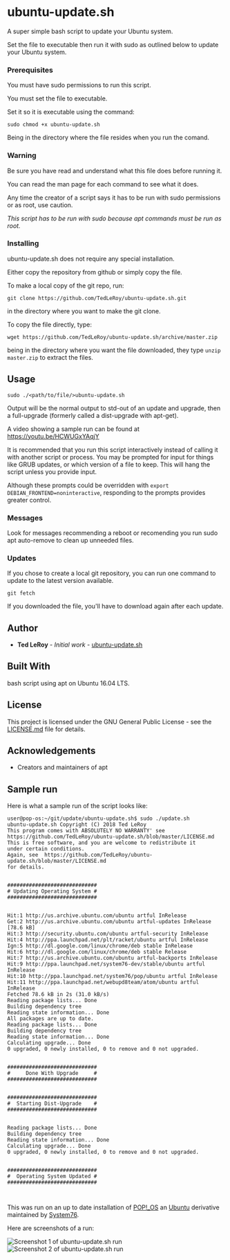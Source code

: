 # ubuntu-update.sh

A super simple bash script to update your Ubuntu system.

Set the file to executable then run it with sudo as 
outlined below to update your Ubuntu system.

### Prerequisites

You must have sudo permissions to run this script.

You must set the file to executable.

Set it so it is executable using the command:

```
sudo chmod +x ubuntu-update.sh
```

Being in the directory where the file resides when you run the comand.

### Warning

Be sure you have read and understand what this file does before running it.

You can read the man page for each command to see what it does.

Any time the creator of a script says it has to be run with sudo permissions or as root, use caution.

*This script has to be run with sudo because apt commands must be run as root.*

### Installing

ubuntu-update.sh does not require any special installation.

Either copy the repository from github or simply copy the file.

To make a local copy of the git repo, run:

```
git clone https://github.com/TedLeRoy/ubuntu-update.sh.git
```

in the directory where you want to make the git clone.

To copy the file directly, type:

```
wget https://github.com/TedLeRoy/ubuntu-update.sh/archive/master.zip
```

being in the directory where you want the file downloaded, they type `unzip master.zip` to extract the files.

## Usage 

```
sudo ./<path/to/file/>ubuntu-update.sh
```

Output will be the normal output to std-out of an update and upgrade, then a full-upgrade (formerly called a dist-upgrade with apt-get).

A video showing a sample run can be found at https://youtu.be/HCWUGxYAqjY

It is recommended that you run this script interactively instead of calling it with another script or process. You may be prompted for input for things like GRUB updates, or which version of a file to keep. This will hang the script unless you provide input.

Although these prompts could be overridden with `export DEBIAN_FRONTEND=noninteractive`, responding to the prompts provides greater control.

### Messages

Look for messages recommending a reboot or recomending you run sudo apt auto-remove to clean up unneeded files.

### Updates

If you chose to create a local git repository, you can run one command to update to the latest version available.

```
git fetch
```

If you downloaded the file, you'll have to download again after each update.

## Author

* **Ted LeRoy** - *Initial work* - [ubuntu-update.sh](https://github.com/TedLeRoy/ubuntu-update.sh)

## Built With

bash script using apt on Ubuntu 16.04 LTS.

## License

This project is licensed under the GNU General Public License - see the [LICENSE.md](LICENSE.md) file for details.

## Acknowledgements

* Creators and maintainers of apt

## Sample run

Here is what a sample run of the script looks like:

```
user@pop-os:~/git/update/ubuntu-update.sh$ sudo ./update.sh
ubuntu-update.sh Copyright (C) 2018 Ted LeRoy
This program comes with ABSOLUTELY NO WARRANTY' see
https://github.com/TedLeRoy/ubuntu-update.sh/blob/master/LICENSE.md
This is free software, and you are welcome to redistribute it
under certain conditions.
Again, see  https://github.com/TedLeRoy/ubuntu-update.sh/blob/master/LICENSE.md
for details.


#############################
# Updating Operating System #
#############################


Hit:1 http://us.archive.ubuntu.com/ubuntu artful InRelease
Get:2 http://us.archive.ubuntu.com/ubuntu artful-updates InRelease [78.6 kB]
Hit:3 http://security.ubuntu.com/ubuntu artful-security InRelease
Hit:4 http://ppa.launchpad.net/plt/racket/ubuntu artful InRelease
Ign:5 http://dl.google.com/linux/chrome/deb stable InRelease
Hit:6 http://dl.google.com/linux/chrome/deb stable Release
Hit:7 http://us.archive.ubuntu.com/ubuntu artful-backports InRelease
Hit:9 http://ppa.launchpad.net/system76-dev/stable/ubuntu artful InRelease
Hit:10 http://ppa.launchpad.net/system76/pop/ubuntu artful InRelease
Hit:11 http://ppa.launchpad.net/webupd8team/atom/ubuntu artful InRelease
Fetched 78.6 kB in 2s (31.0 kB/s)
Reading package lists... Done
Building dependency tree
Reading state information... Done
All packages are up to date.
Reading package lists... Done
Building dependency tree
Reading state information... Done
Calculating upgrade... Done
0 upgraded, 0 newly installed, 0 to remove and 0 not upgraded.


#############################
#     Done With Upgrade     #
#############################


#############################
#  Starting Dist-Upgrade    #
#############################


Reading package lists... Done
Building dependency tree
Reading state information... Done
Calculating upgrade... Done
0 upgraded, 0 newly installed, 0 to remove and 0 not upgraded.


#############################
#  Operating System Updated #
#############################



```

This was run on an up to date installation of [POP!_OS](https://system76.com/pop) an [Ubuntu](https://www.ubuntu.com/desktop) derivative maintained by [System76](https://system76.com/).

Here are screenshots of a run:

![Screenshot 1 of ubuntu-update.sh run](https://image.ibb.co/iGWqCn/ubuntu_update_sh_run_1.png)
![Screenshot 2 of ubuntu-update.sh run](https://image.ibb.co/hhOgJS/ubuntu_update_sh_run_2.png)
